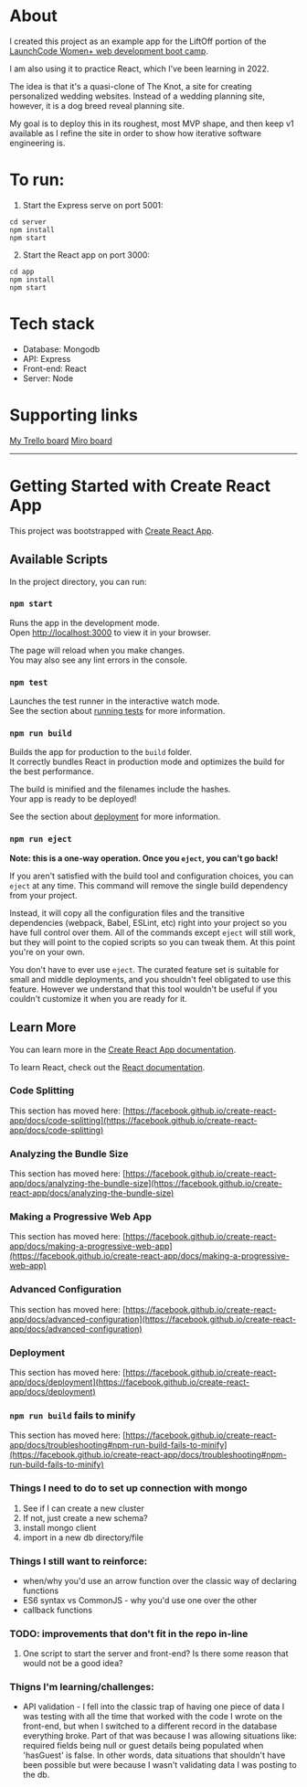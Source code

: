 # About

I created this project as an example app for the LiftOff portion of the [LaunchCode Women+ web development boot camp](https://www.launchcode.org/women-plus).

I am also using it to practice React, which I've been learning in 2022.

The idea is that it's a quasi-clone of The Knot, a site for creating personalized wedding websites. Instead of a wedding planning site, however, it is a dog breed reveal planning site.

My goal is to deploy this in its roughest, most MVP shape, and then keep v1 available as I refine the site in order to show how iterative software engineering is.

# To run:

1. Start the Express serve on port 5001:

```
cd server
npm install
npm start
```

2. Start the React app on port 3000:

```
cd app
npm install
npm start
```

# Tech stack

- Database: Mongodb
- API: Express
- Front-end: React
- Server: Node

# Supporting links

[My Trello board](https://trello.com/b/cCc8HnOe/guess-my-dog)
[Miro board](https://miro.com/app/board/uXjVOhG86lE=/)

---

# Getting Started with Create React App

This project was bootstrapped with [Create React App](https://github.com/facebook/create-react-app).

## Available Scripts

In the project directory, you can run:

### `npm start`

Runs the app in the development mode.\
Open [http://localhost:3000](http://localhost:3000) to view it in your browser.

The page will reload when you make changes.\
You may also see any lint errors in the console.

### `npm test`

Launches the test runner in the interactive watch mode.\
See the section about [running tests](https://facebook.github.io/create-react-app/docs/running-tests) for more information.

### `npm run build`

Builds the app for production to the `build` folder.\
It correctly bundles React in production mode and optimizes the build for the best performance.

The build is minified and the filenames include the hashes.\
Your app is ready to be deployed!

See the section about [deployment](https://facebook.github.io/create-react-app/docs/deployment) for more information.

### `npm run eject`

**Note: this is a one-way operation. Once you `eject`, you can't go back!**

If you aren't satisfied with the build tool and configuration choices, you can `eject` at any time. This command will remove the single build dependency from your project.

Instead, it will copy all the configuration files and the transitive dependencies (webpack, Babel, ESLint, etc) right into your project so you have full control over them. All of the commands except `eject` will still work, but they will point to the copied scripts so you can tweak them. At this point you're on your own.

You don't have to ever use `eject`. The curated feature set is suitable for small and middle deployments, and you shouldn't feel obligated to use this feature. However we understand that this tool wouldn't be useful if you couldn't customize it when you are ready for it.

## Learn More

You can learn more in the [Create React App documentation](https://facebook.github.io/create-react-app/docs/getting-started).

To learn React, check out the [React documentation](https://reactjs.org/).

### Code Splitting

This section has moved here: [https://facebook.github.io/create-react-app/docs/code-splitting](https://facebook.github.io/create-react-app/docs/code-splitting)

### Analyzing the Bundle Size

This section has moved here: [https://facebook.github.io/create-react-app/docs/analyzing-the-bundle-size](https://facebook.github.io/create-react-app/docs/analyzing-the-bundle-size)

### Making a Progressive Web App

This section has moved here: [https://facebook.github.io/create-react-app/docs/making-a-progressive-web-app](https://facebook.github.io/create-react-app/docs/making-a-progressive-web-app)

### Advanced Configuration

This section has moved here: [https://facebook.github.io/create-react-app/docs/advanced-configuration](https://facebook.github.io/create-react-app/docs/advanced-configuration)

### Deployment

This section has moved here: [https://facebook.github.io/create-react-app/docs/deployment](https://facebook.github.io/create-react-app/docs/deployment)

### `npm run build` fails to minify

This section has moved here: [https://facebook.github.io/create-react-app/docs/troubleshooting#npm-run-build-fails-to-minify](https://facebook.github.io/create-react-app/docs/troubleshooting#npm-run-build-fails-to-minify)

### Things I need to do to set up connection with mongo

1. See if I can create a new cluster
2. If not, just create a new schema?
3. install mongo client
4. import in a new db directory/file

### Things I still want to reinforce:

- when/why you'd use an arrow function over the classic way of declaring functions
- ES6 syntax vs CommonJS - why you'd use one over the other
- callback functions

### TODO: improvements that don't fit in the repo in-line

1. One script to start the server and front-end? Is there some reason that would not be a good idea?

### Thigns I'm learning/challenges:

- API validation - I fell into the classic trap of having one piece of data I was testing with all the time that worked with the code I wrote on the front-end, but when I switched to a different record in the database everything broke. Part of that was because I was allowing situations like: required fields being null or guest details being populated when 'hasGuest' is false. In other words, data situations that shouldn't have been possible but were because I wasn't validating data I was posting to the db.
